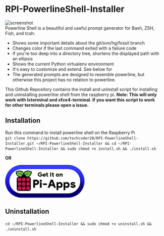 # RPI-PowerlineShell-Installer
![screenshot](https://raw.githubusercontent.com/techcoder20/RPI-PowerlineShell-Installer/main/screenshot.png)  
Powerline Shell is a beautiful and useful prompt generator for Bash, ZSH, Fish, and tcsh:

- Shows some important details about the git/svn/hg/fossil branch  
- Changes color if the last command exited with a failure code  
- If you're too deep into a directory tree, shortens the displayed path with an ellipsis  
- Shows the current Python virtualenv environment  
- It's easy to customize and extend. See below for   
- The generated prompts are designed to resemble powerline, but otherwise this project has no relation to powerline. 

This Github Repository contains the install and uninstall script for installing and uninstalling powerline shell from the raspberry pi.
**Note: This will only work with lxterminal and xfce4-terminal. If you want this script to work for other terminals please open a issue.**    


## Installation
Run this command to install powerline shell on the Raspberry Pi  
`git clone https://github.com/techcoder20/RPI-PowerlineShell-Installer.git ~/RPI-PowerlineShell-Installer && cd ~/RPI-PowerlineShell-Installer && sudo chmod +x install.sh && ./install.sh`  

**OR**  

 
[![badge](https://github.com/Botspot/pi-apps/blob/master/icons/badge.png?raw=true)](https://github.com/Botspot/pi-apps)  


## Uninstallation  
`cd ~/RPI-PowerlineShell-Installer && sudo chmod +x uninstall.sh && ./uninstall.sh`  

 

